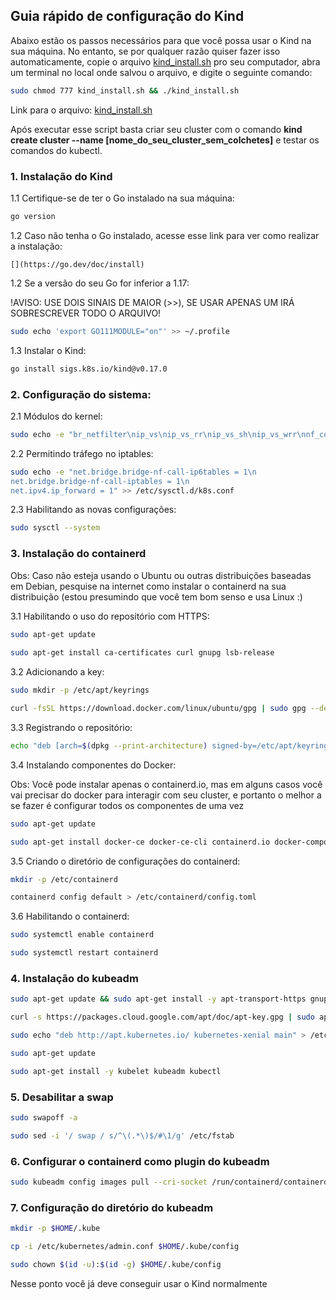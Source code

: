 ## Guia rápido de configuração do Kind

Abaixo estão os passos necessários para que você possa usar o Kind na sua máquina. No entanto, se por qualquer razão quiser fazer isso automaticamente, copie o arquivo [kind_install.sh](https://github.com/Siluryan/Diversos/blob/main/Kubernetes/LinksUteis/kind_install.sh) pro seu computador, abra um terminal no local onde salvou o arquivo, e digite o seguinte comando:

```bash
sudo chmod 777 kind_install.sh && ./kind_install.sh
```

Link para o arquivo: [kind_install.sh](https://github.com/Siluryan/Diversos/blob/main/Kubernetes/LinksUteis/kind_install.sh)

Após executar esse script basta criar seu cluster com o comando **kind create cluster --name [nome_do_seu_cluster_sem_colchetes]** e testar os comandos do kubectl.

### 1. Instalação do Kind


1.1 Certifique-se de ter o Go instalado na sua máquina:

```bash
go version
```

1.2 Caso não tenha o Go instalado, acesse esse link para ver como realizar a instalação:


    [](https://go.dev/doc/install)


1.2 Se a versão do seu Go for inferior a 1.17:
    
!AVISO: USE DOIS SINAIS DE MAIOR (>>), SE USAR APENAS UM IRÁ SOBRESCREVER TODO O ARQUIVO!
        
```bash
sudo echo 'export GO111MODULE="on"' >> ~/.profile 
```	

1.3 Instalar o Kind:

```bash
go install sigs.k8s.io/kind@v0.17.0
```
	
### 2. Configuração do sistema: 

2.1 Módulos do kernel:

```bash
sudo echo -e "br_netfilter\nip_vs\nip_vs_rr\nip_vs_sh\nip_vs_wrr\nnf_conntrack_ipv4\noverlay" >> /etc/modules-load.d/k8s.conf
```

2.2 Permitindo tráfego no iptables:

```bash
sudo echo -e "net.bridge.bridge-nf-call-ip6tables = 1\n
net.bridge.bridge-nf-call-iptables = 1\n
net.ipv4.ip_forward = 1" >> /etc/sysctl.d/k8s.conf
```

2.3 Habilitando as novas configurações:

```bash
sudo sysctl --system
```

### 3. Instalação do containerd

Obs: Caso não esteja usando o Ubuntu ou outras distribuições baseadas em Debian, pesquise na internet como instalar o containerd na sua distribuição (estou presumindo que você tem bom senso e usa Linux :)


3.1 Habilitando o uso do repositório com HTTPS:

```bash
sudo apt-get update
    
sudo apt-get install ca-certificates curl gnupg lsb-release
```

3.2 Adicionando a key:	

```bash 	
sudo mkdir -p /etc/apt/keyrings

curl -fsSL https://download.docker.com/linux/ubuntu/gpg | sudo gpg --dearmor -o /etc/apt/keyrings/docker.gpg
``` 

3.3 Registrando o repositório:

```bash 	
echo "deb [arch=$(dpkg --print-architecture) signed-by=/etc/apt/keyrings/docker.gpg] https://download.docker.com/linux/ubuntu $(lsb_release -cs) stable" | sudo tee /etc/apt/sources.list.d/docker.list > /dev/null
```

3.4 Instalando componentes do Docker:

Obs: Você pode instalar apenas o containerd.io, mas em alguns casos você vai precisar do docker para interagir com seu cluster, e portanto o melhor a se fazer é configurar todos os componentes de uma vez

```bash
sudo apt-get update

sudo apt-get install docker-ce docker-ce-cli containerd.io docker-compose-plugin
```

3.5 Criando o diretório de configurações do containerd:

```bash	
mkdir -p /etc/containerd

containerd config default > /etc/containerd/config.toml
```

3.6 Habilitando o containerd:

```bash	
sudo systemctl enable containerd

sudo systemctl restart containerd
```

### 4. Instalação do kubeadm

```bash
sudo apt-get update && sudo apt-get install -y apt-transport-https gnupg2

curl -s https://packages.cloud.google.com/apt/doc/apt-key.gpg | sudo apt-key add -

sudo echo "deb http://apt.kubernetes.io/ kubernetes-xenial main" > /etc/apt/sources.list.d/kubernetes.list

sudo apt-get update

sudo apt-get install -y kubelet kubeadm kubectl	
```

### 5. Desabilitar a swap

```bash
sudo swapoff -a

sudo sed -i '/ swap / s/^\(.*\)$/#\1/g' /etc/fstab
```

### 6. Configurar o containerd como plugin do kubeadm

```bash
sudo kubeadm config images pull --cri-socket /run/containerd/containerd.sock
```

### 7. Configuração do diretório do kubeadm

```bash
mkdir -p $HOME/.kube

cp -i /etc/kubernetes/admin.conf $HOME/.kube/config

sudo chown $(id -u):$(id -g) $HOME/.kube/config
```

Nesse ponto você já deve conseguir usar o Kind normalmente
	



	
	
	
	
